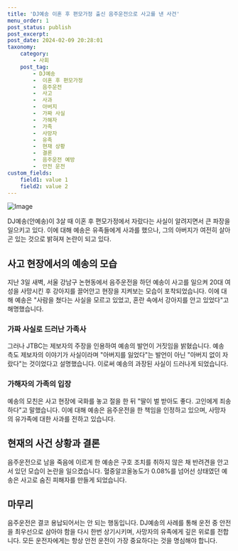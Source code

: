 ```yaml
---
title: 'DJ예송 이혼 후 편모가정 출신 음주운전으로 사고를 낸 사건'
menu_order: 1
post_status: publish
post_excerpt: 
post_date: 2024-02-09 20:28:01
taxonomy:
    category:
        - 사회
    post_tag:
        - DJ예송
        -  이혼 후 편모가정
        -  음주운전
        -  사고
        -  사과
        -  아버지
        -  가짜 사실
        -  가해자
        -  가족
        -  사망자
        -  유족
        -  현재 상황
        -  결론
        -  음주운전 예방
        -  안전 운전
custom_fields:
    field1: value 1
    field2: value 2
---
```


![Image](https://imgnews.pstatic.net/image/277/2024/02/09/0005378408_001_20240209183706600.jpg?type=w647)

DJ예송(안예송)이 3살 때 이혼 후 편모가정에서 자랐다는 사실이 알려지면서 큰 파장을 일으키고 있다. 이에 대해 예송은 유족들에게 사과를 했으나, 그의 아버지가 여전히 살아곤 있는 것으로 밝혀져 논란이 되고 있다.
## 사고 현장에서의 예송의 모습
지난 3일 새벽, 서울 강남구 논현동에서 음주운전을 하던 예송이 사고를 일으켜 20대 여성을 사망시킨 후 강아지를 끌어안고 현장을 지켜보는 모습이 포착되었습니다. 이에 대해 예송은 "사람을 쳤다는 사실을 모르고 있었고, 혼란 속에서 강아지를 안고 있었다"고 해명했습니다.
### 가짜 사실로 드러난 가족사
그러나 JTBC는 제보자의 주장을 인용하여 예송의 발언이 거짓임을 밝혔습니다. 예송 측도 제보자의 이야기가 사실이라며 "아버지를 잃었다"는 발언이 아닌 "아버지 없이 자랐다"는 것이었다고 설명했습니다. 이로써 예송의 과장된 사실이 드러나게 되었습니다.
### 가해자의 가족의 입장
예송의 모친은 사고 현장에 국화를 놓고 절을 한 뒤 "딸이 벌 받아도 좋다. 고인에게 죄송하다"고 말했습니다. 이에 대해 예송은 음주운전을 한 책임을 인정하고 있으며, 사망자의 유가족에 대한 사과를 전하고 있습니다.
## 현재의 사건 상황과 결론
음주운전으로 남을 죽음에 이르게 한 예송은 구호 조치를 취하지 않은 채 반려견을 안고 서 있던 모습이 논란을 일으켰습니다. 혈중알코올농도가 0.08%를 넘어선 상태였던 예송은 사고로 숨진 피해자를 만들게 되었습니다.
## 마무리
음주운전은 결코 용납되어서는 안 되는 행동입니다. DJ예송의 사례를 통해 운전 중 안전을 최우선으로 삼아야 함을 다시 한번 상기시키며, 사망자의 유족에게 깊은 위로를 전합니다. 모든 운전자에게는 항상 안전 운전이 가장 중요하다는 것을 명심해야 합니다.
